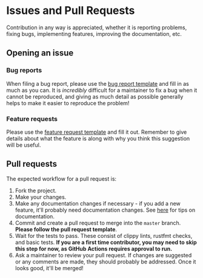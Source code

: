 # Issues and Pull Requests

Contribution in any way is appreciated, whether it is reporting problems, fixing bugs, implementing features, improving the documentation, etc.

## Opening an issue

### Bug reports

When filing a bug report, please use the [bug report template](https://github.com/ClementTsang/bottom/issues/new?assignees=&labels=bug&template=bug_report.md&title=) and fill in as much as you can. It is _incredibly_ difficult for a maintainer to fix
a bug when it cannot be reproduced, and giving as much detail as possible generally helps to make it easier to reproduce the problem!

### Feature requests

Please use the [feature request template](https://github.com/ClementTsang/bottom/issues/new?assignees=&labels=feature&template=feature_request.md&title=) and fill it out. Remember to give details about what the feature is along with why you think this suggestion will be useful.

## Pull requests

The expected workflow for a pull request is:

1. Fork the project.
2. Make your changes.
3. Make any documentation changes if necessary - if you add a new feature, it'll probably need documentation changes. See [here](./documentation.md) for tips on documentation.
4. Commit and create a pull request to merge into the `master` branch. **Please follow the pull request template**.
5. Wait for the tests to pass. These consist of clippy lints, rustfmt checks, and basic tests. **If you are a first time contributor, you may need to skip this step for now, as GitHub Actions requires approval to run.**
6. Ask a maintainer to review your pull request. If changes are suggested or any comments are made, they should probably be addressed. Once it looks good, it'll be merged!
